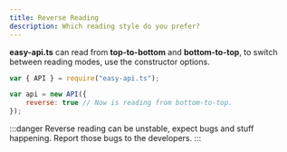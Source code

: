 ```yaml
---
title: Reverse Reading
description: Which reading style do you prefer?
---
```


**easy-api.ts** can read from **top-to-bottom** and **bottom-to-top**,
to switch between reading modes, use the constructor options.
```js
var { API } = require("easy-api.ts");

var api = new API({
    reverse: true // Now is reading from bottom-to-top.
});
```

:::danger
Reverse reading can be unstable, expect bugs and stuff happening.
Report those bugs to the developers.
:::